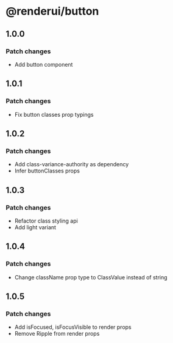 # @renderui/button

## 1.0.0

### Patch changes

- Add button component

## 1.0.1

### Patch changes

- Fix button classes prop typings

## 1.0.2

### Patch changes

- Add class-variance-authority as dependency
- Infer buttonClasses props

## 1.0.3

### Patch changes

- Refactor class styling api
- Add light variant

## 1.0.4

### Patch changes

- Change className prop type to ClassValue instead of string

## 1.0.5

### Patch changes

- Add isFocused, isFocusVisible to render props
- Remove Ripple from render props
